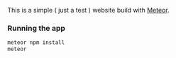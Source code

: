 This is a simple ( just a test ) website build with [Meteor](http://meteor.com/). 

### Running the app

```bash
meteor npm install
meteor
```
